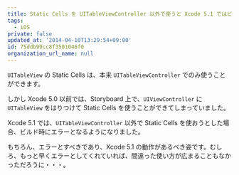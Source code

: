 ```yaml
---
title: Static Cells を UITableViewController 以外で使うと Xcode 5.1 ではビルドエラーになる
tags:
  - iOS
private: false
updated_at: '2014-04-10T13:29:54+09:00'
id: 75ddb99cc8f3501046f0
organization_url_name: null
---
```

`UITableView` の Static Cells は、本来 `UITableViewController` でのみ使うことができます。

しかし Xcode 5.0 以前では、Storyboard 上で、`UIViewController` に `UITableView` をはりつけて Static Cells を使うことができてしまっていました。

Xcode 5.1 では、`UITableViewController` 以外で Static Cells を使おうとした場合、ビルド時にエラーとなるようになりました。

もちろん、エラーとすべきであり、Xcode 5.1 の動作があるべき姿です。むしろ、もっと早くエラーとしてくれていれば、間違った使い方が広まることもなかっただろうに・・・。
